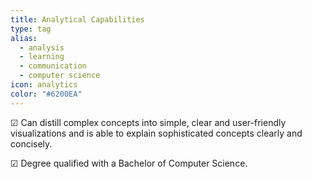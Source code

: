 ```yaml
---
title: Analytical Capabilities
type: tag
alias:
  - analysis
  - learning
  - communication
  - computer science
icon: analytics
color: "#6200EA"
---
```

☑ Can distill complex concepts into simple, clear and user-friendly
  visualizations and is able to explain sophisticated concepts clearly and concisely. 

☑ Degree qualified with a Bachelor of Computer Science.
